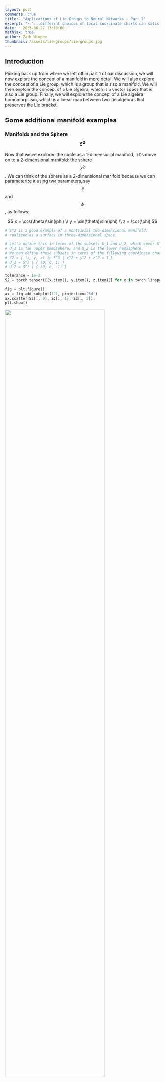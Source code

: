 ```yaml
---
layout: post
comments: true
title:  "Applications of Lie Groups to Neural Networks - Part 2"
excerpt: "> “...different choices of local coordinate charts can satisfy the definition of a manifold. This is a key property of manifolds and is fundamental to their study in differential geometry and related fields."
date:   2023-06-27 13:00:00
mathjax: true
author: Zach Wimpee
thumbnail: /assets/lie-groups/lie-groups.jpg
---
```


## Introduction
Picking back up from where we left off in part 1 of our discussion, we will now explore the concept of a manifold in more detail. We will also explore the concept of a Lie group, which is a group that is also a manifold. We will then explore the concept of a Lie algebra, which is a vector space that is also a Lie group. Finally, we will explore the concept of a Lie algebra homomorphism, which is a linear map between two Lie algebras that preserves the Lie bracket.

## Some additional manifold examples

### Manifolds and the Sphere $$S^{2}$$
Now that we've explored the circle as a 1-dimensional manifold, let's move on to a 2-dimensional manifold: the sphere $$ S^{2} $$. We can think of the sphere as a 2-dimensional manifold because we can parameterize it using two parameters, say $$ \theta $$ and $$ \phi $$, as follows:

$$ 
x = \cos(\theta)\sin(\phi) \\
y = \sin(\theta)\sin(\phi) \\
z = \cos(\phi) 
$$

```python
# S^2 is a good example of a nontrivial two-dimensional manifold,
# realized as a surface in three-dimensional space.

# Let'a define this in terms of the subsets U_1 and U_2, which cover S^2.
# U_1 is the upper hemisphere, and U_2 is the lower hemisphere.
# We can define these subsets in terms of the following coordinate charts:
# S2 = { (x, y, z) in R^3 | x^2 + y^2 + z^2 = 1 }
# U_1 = S^2 \ { (0, 0, 1) }
# U_2 = S^2 \ { (0, 0, -1) }

tolerance = 1e-2
S2 = torch.tensor([[x.item(), y.item(), z.item()] for x in torch.linspace(-1, 1, 50) for y in torch.linspace(-1, 1, 50) for z in torch.linspace(-1, 1, 50) if abs(x**2 + y**2 + z**2 - 1.0) < tolerance ])
```

```python
fig = plt.figure()
ax = fig.add_subplot(111, projection='3d')
ax.scatter(S2[:, 0], S2[:, 1], S2[:, 2]);
plt.show()
```

<div class="imgcap_noborder">
<img src="/assets/s2.png" width="80%">
</div>

```python
# Now we define the coordinate charts for U_1 and U_2.

# U_1 = { (x, y, z) in S^2 | z != 1 }
# U_2 = { (x, y, z) in S^2 | z != -1 }

U1 = torch.tensor([[x.item(), y.item(), z.item()] for x in torch.linspace(-1, 1, 50) for y in torch.linspace(-1, 1, 50) for z in torch.linspace(-1, 1, 50) if abs(x**2 + y**2 + z**2 - 1.0) < tolerance and abs(z - 1.0) > tolerance])
U2 = torch.tensor([[x.item(), y.item(), z.item()] for x in torch.linspace(-1, 1, 50) for y in torch.linspace(-1, 1, 50) for z in torch.linspace(-1, 1, 50) if abs(x**2 + y**2 + z**2 - 1.0) < tolerance and abs(z + 1.0) > tolerance])
```

```python
# We can plot the subsets U_1 and U_2 using the Axes3D class from the mpl_toolkits.mplot3d library.


fig = plt.figure()
ax = fig.add_subplot(111, projection='3d')
ax.scatter(U1[:, 0], U1[:, 1], U1[:, 2]);
plt.show();
```

<div class="imgcap_noborder">
<img src="/assets/s2_u1.png" width="80%">
</div>

```python
fig = plt.figure()
ax = fig.add_subplot(111, projection='3d')
ax.scatter(U2[:, 0], U2[:, 1], U2[:, 2]);
plt.show();
```

<div class="imgcap_noborder">
<img src="/assets/s2_u2.png" width="80%">
</div>

We can visually see that the subsets $$ U_1 $$ and $$ U_2 $$ cover the sphere $$ S^2 $$.

Now let's go a little bit deeper, and explicitly define the coordinate charts for $$ U_1 $$ and $$ U_2 $$, denoted $$ \chi_{\alpha} $$, where $$ \alpha \in \{1, 2\} $$.


The local coordinate maps for the sphere $$S^2$$ can be defined using spherical coordinates. For a point $$p = (x, y, z)$$ on the sphere, we can define the local coordinate maps $$\chi_{\alpha}$$ and $$\chi_{\beta}$$ as follows:

$$
\chi_{\alpha}(p) = (\theta, \phi) = (\arctan(y/x), \arccos(z)) \\ 
\chi_{\beta}(p) = (\theta', \phi') = (\arctan(y/x), \pi - \arccos(z))
$$

where $$\theta, \theta' \in [0, 2\pi]$$ and $$\phi, \phi' \in [0, \pi]$$. The local coordinate maps $$\chi_{\alpha}$$ and $$\chi_{\beta}$$ map points in $$U_{\alpha}$$ and $$U_{\beta}$$ respectively to points in $$V_{\alpha} = [0, 2\pi) \times [0, \pi)$$ and $$V_{\beta} = [0, 2\pi) \times (0, \pi]$$.

We can now check the smoothness of the composite map $$\chi_{\beta} \circ \chi_{\alpha}^{-1}$$ on the overlap $$U_{\alpha} \cap U_{\beta}$$. Since $$\chi_{\alpha}$$ and $$\chi_{\beta}$$ are both smooth functions, their inverse functions $$\chi_{\alpha}^{-1}$$ and $$\chi_{\beta}^{-1}$$ are also smooth. Therefore, the composite map $$\chi_{\beta} \circ \chi_{\alpha}^{-1}$$ is a smooth function.

Finally, we need to check the third condition of the definition of a manifold. For any two distinct points $$x \in U_{\alpha}$$ and $$\tilde{x} \in U_{\beta}$$, we need to find open subsets $$W \subset V_{\alpha}$$ and $$\tilde{W} \subset V_{\beta}$$ such that $$\chi_{\alpha}(x) \in W$$, $$\chi_{\beta}(\tilde{x}) \in \tilde{W}$$, and $$\chi_{\alpha}^{-1}(W) \cap \chi_{\beta}^{-1}(\tilde{W}) = \emptyset$$. This condition is satisfied because for any two distinct points on the sphere, we can always find small enough neighborhoods around these points that do not intersect.

Therefore, $$S^2$$ is a 2-dimensional manifold.

In code,

```python
# Define the number of points to generate
num_points = 1000

# Generate random spherical coordinates
theta = 2 * torch.pi * torch.rand(num_points)
phi = torch.acos(2 * torch.rand(num_points) - 1)

# Convert spherical coordinates to Cartesian coordinates
x = torch.sin(phi) * torch.cos(theta)
y = torch.sin(phi) * torch.sin(theta)
z = torch.cos(phi)

# Convert Cartesian coordinates to parameters of the stereographic projection
u = x / (1 - z)
v = y / (1 - z)

# Convert parameters of the stereographic projection to Cartesian coordinates
denominator = 1 + u**2 + v**2
x_prime = 2 * u / denominator
y_prime = 2 * v / denominator
z_prime = (-1 + u**2 + v**2) / denominator

# Convert Cartesian coordinates to spherical coordinates
theta_prime = torch.atan2(y_prime, x_prime)
phi_prime = torch.acos(z_prime)

# Adjust the range of theta_prime to [0, 2*pi]
theta_prime = (theta_prime + 2 * torch.pi) % (2 * torch.pi)

# Check that the original and final spherical coordinates are the same
print(torch.allclose(theta, theta_prime, atol=1e-6))
print(torch.allclose(phi, phi_prime, atol=1e-6))
```

```bash
>[Out]: True
>[Out]: True
```

#### Review of the Verification of the Manifold Property of $$S^2$$
In this notebook, we have computationally verified that the 2-dimensional sphere $$S^2$$ is indeed a 2-dimensional manifold. We have done this by demonstrating that two different parameterizations of $$S^2$$ (spherical coordinates and stereographic projection) are equivalent and cover the same set $$S^2$$.

Specifically, we have:

1. Generated random points on $$S^2$$ using spherical coordinates.
2. Transformed these points to the parameters of the stereographic projection.
3. Transformed these parameters back to spherical coordinates.

The fact that the original and final spherical coordinates are the same (to within a specified tolerance) confirms that the two parameterizations are equivalent and cover the same set $$S^2$$.

This result is significant because it demonstrates that different choices of local coordinate charts can satisfy the definition of a manifold. This is a key property of manifolds and is fundamental to their study in differential geometry and related fields.

### Next Steps: Exploring the Torus
Having explored the manifold properties of the sphere $$S^2$$, we will next turn our attention to another important 2-dimensional manifold: the torus. The torus can be thought of as the Cartesian product of the circle $$S^1$$ with itself. In the following sections, we will explore the properties of the torus and demonstrate its manifold structure.

#### The Torus as a 2-Dimensional Manifold
The torus, often visualized as the shape of a doughnut or an inner tube, is another example of a 2-dimensional manifold. It can be thought of as the Cartesian product of the circle $$S^1$$ with itself, denoted as $$S^1 \times S^1$$.

We can parameterize the torus using two angles, $$\theta$$ and $$\phi$$, which correspond to rotations around the two circular directions of the torus. Given a major radius $$R$$ and a minor radius $$r$$, the parameterization in Cartesian coordinates is given by:

$$
\begin{align*}
x &= (R + r\cos\theta)\cos\phi \\
y &= (R + r\cos\theta)\sin\phi \\
z &= r\sin\theta
\end{align*}
$$

where $$\theta, \phi \in [0, 2\pi)$$. This parameterization covers the entire torus except for a single point, which can be covered by a second parameterization.

Let's generate and plot points on the torus using this parameterization:

```python
# Define the major and minor radii
R = 30
r = 13

# Define the number of points to generate
num_points = 100000  # Increase the number of points

# Generate random angles theta and phi
theta = 2 * torch.pi * torch.rand(num_points)
phi = 2 * torch.pi * torch.rand(num_points)

# Calculate the Cartesian coordinates
x = (R + r * torch.cos(theta)) * torch.cos(phi)
y = (R + r * torch.cos(theta)) * torch.sin(phi)
z = r * torch.sin(theta)

# Plot the points on the torus
fig = plt.figure(figsize=(10, 10))  # Increase the size of the figure
ax = fig.add_subplot(111, projection='3d')
ax.scatter(x.numpy(), y.numpy(), z.numpy(), alpha=0.6, edgecolors='w', s=20)
ax.set_box_aspect([1,1,1])  # Make the aspect ratio equal
plt.show()
```

<div class="imgcap_noborder">
<img src="/assets/torus.png">
</div>

## Lie Groups
A Lie group is a group that is also a differentiable manifold, such that the group operations (multiplication and inversion) are smooth. This means that a Lie group is a set that is equipped with a group structure, a manifold structure, and these structures are compatible in the sense that group operations are smooth functions.

Let's break down the definition:

1. **Group Structure:** A group is a set $$G$$ equipped with an operation $$\cdot: G \times G \rightarrow G$$ (often written multiplicatively) and an inversion operation $$^{-1}: G \rightarrow G$$ such that the following axioms are satisfied:

   - **Closure:** For all $$a, b \in G$$, the result of the operation $$a \cdot b$$ is also in $$G$$.
   - **Associativity:** For all $$a, b, c \in G$$, the equation $$(a \cdot b) \cdot c = a \cdot (b \cdot c)$$ holds.
   - **Identity element:** There is an element $$e \in G$$ such that for every element $$a \in G$$, the equations $$e \cdot a = a$$ and $$a \cdot e = a$$ hold.
   - **Inverse element:** For each element $$a \in G$$, there exists an element $$b \in G$$ such that $$a \cdot b = e$$ and $$b \cdot a = e$$.

2. **Manifold Structure:** As we discussed earlier, a manifold is a topological space that locally resembles Euclidean space. In the case of a Lie group, we require the manifold to be differentiable, meaning that we can do calculus on it. 

3. **Compatibility of Structures:** The group operations (multiplication and inversion) are required to be smooth functions when considered as maps between manifolds. More formally, if we denote the multiplication operation by $$\mu: G \times G \rightarrow G$$ (so that $$\mu(g, h) = g \cdot h$$) and the inversion operation by $$i: G \rightarrow G$$ (so that $$i(g) = g^{-1}$$), then $$\mu$$ and $$i$$ are required to be smooth.

An example of a Lie group is the general linear group $$GL(n, \mathbb{R})$$, which consists of all $$n \times n$$ invertible matrices with real entries. The group operation is matrix multiplication, and the manifold structure comes from identifying each matrix with a point in $$\mathbb{R}^{n^2}$$. The group operations are smooth functions, so $$GL(n, \mathbb{R})$$ is a Lie group.

Another example is the circle $$S^1$$ with the operation of complex multiplication. Each point on the circle can be identified with a complex number of absolute value 1, and multiplication of such numbers is a smooth operation.

Let's consider the general linear group $$GL(2, \mathbb{R})$$ for simplicity. This group consists of all $$2 \times 2$$ invertible matrices with real entries. A general element of $$GL(2, \mathbb{R})$$ can be written as:

$$
A = \begin{bmatrix} a & b \\ c & d \end{bmatrix}
$$

where $$a$$, $$b$$, $$c$$, and $$d$$ are real numbers and $$ad - bc \neq 0$$ (the condition for the matrix to be invertible).

The group operation is matrix multiplication, and the inverse of a matrix is given by:

$$
A^{-1} = \frac{1}{ad - bc} \begin{bmatrix} d & -b \\ -c & a \end{bmatrix}
$$

Now, let's consider some subgroups of $$GL(2, \mathbb{R})$$:

1. **Orthogonal Group $$O(2)$$:** This is the group of $$2 \times 2$$ matrices that preserve the Euclidean norm, i.e., $$AA^T = A^TA = I$$. The determinant of such matrices is either 1 or -1. A general element of $$O(2)$$ can be written as:

    $$
    O = \begin{bmatrix} \cos \theta & -\sin \theta \\ \sin \theta & \cos \theta \end{bmatrix} \quad \text{or} \quad \begin{bmatrix} \cos \theta & \sin \theta \\ \sin \theta & -\cos \theta \end{bmatrix}
    $$

    where $$\theta$$ is a real number.

2. **Special Orthogonal Group $$SO(2)$$**: This is the subgroup of $$O(2)$$ consisting of matrices with determinant 1. These are rotations in the plane. A general element of $$SO(2)$$ can be written as:

    $$
    SO = \begin{bmatrix} \cos \theta & -\sin \theta \\ \sin \theta & \cos \theta \end{bmatrix}
    $$

    where $$\theta$$ is a real number.

These subgroups are also Lie groups, as they are groups and differentiable manifolds, and the group operations are smooth. They are also examples of compact Lie groups, as they are closed and bounded subsets of $$\mathbb{R}^{2 \times 2}$$.

### Group Operations

In the case of $$GL(2, \mathbb{R})$$, the group operation is matrix multiplication.

Matrix multiplication is a binary operation that takes a pair of matrices, and produces another matrix. For $$2 \times 2$$ matrices, the multiplication is defined as follows:

If we have two matrices $$A$$ and $$B$$ in $$GL(2, \mathbb{R})$$, where

$$
A = \begin{bmatrix} a & b \\ c & d \end{bmatrix} \quad \text{and} \quad B = \begin{bmatrix} e & f \\ g & h \end{bmatrix}
$$

their product $$AB$$ is given by

$$
AB = \begin{bmatrix} a & b \\ c & d \end{bmatrix} \begin{bmatrix} e & f \\ g & h \end{bmatrix} = \begin{bmatrix} ae + bg & af + bh \\ ce + dg & cf + dh \end{bmatrix}
$$

This operation is associative, meaning that for any three matrices $$A$$, $$B$$, and $$C$$ in $$GL(2, \mathbb{R})$$, we have $$\(AB\)C = A\(BC\)$$.

**Example:**

Let's consider two specific matrices in $$GL(2, \mathbb{R})$$:

$$
A = \begin{bmatrix} 1 & 2 \\ 3 & 4 \end{bmatrix} \quad \text{and} \quad B = \begin{bmatrix} 5 & 6 \\ 7 & 8 \end{bmatrix}
$$

Their product is given by

$$
AB = \begin{bmatrix} 1 & 2 \\ 3 & 4 \end{bmatrix} \begin{bmatrix} 5 & 6 \\ 7 & 8 \end{bmatrix} = \begin{bmatrix} 1*5 + 2*7 & 1*6 + 2*8 \\ 3*5 + 4*7 & 3*6 + 4*8 \end{bmatrix} = \begin{bmatrix} 19 & 22 \\ 43 & 50 \end{bmatrix}
$$

So, the product of $$A$$ and $$B$$ is,
$$
\begin{bmatrix} 19 & 22 \\ 43 & 50 \end{bmatrix}
$$
demonstrating the closure property of the group.


Below, we show that the exponentiated value of simple 2x2 generator matrices is equal to the group of rotation matrices, a simple result with extremely significant implications. 

```python
# Define a function to generate a skew-symmetric matrix
def skew_symmetric(theta):
    return theta * torch.tensor(
        [[0, -1], 
         [1, 0]]
        )

# Define a vector
v = torch.tensor([1.0, 0.0])

# Generate a sequence of skew-symmetric matrices and compute their matrix exponentials
thetas = torch.linspace(0, 0.1, 10)
skew_symmetric_matrices = [skew_symmetric(theta) for theta in thetas]
rotation_matrices = [torch.linalg.matrix_exp(X) for X in skew_symmetric_matrices]

# Apply the rotation matrices to the vector
v_rotated = [R @ v for R in rotation_matrices]

# Plot the original and rotated vectors
plt.figure(figsize=(6,6))
plt.quiver(*v, angles='xy', scale_units='xy', scale=1, color='r')
for v_r in v_rotated:
    plt.quiver(*v_r, angles='xy', scale_units='xy', scale=1, color='b', alpha=0.2)
plt.xlim(-1.5, 1.5)
plt.ylim(-1.5, 1.5)
plt.grid()
plt.show()
```

<div class="imgcap_noborder">
<img src="/assets/rotation.png" width="400">
</div>

In this way, we can see that the symmetry groups of transformations of objects in 2D space can be represented by the group of rotation matrices, which can be generated by 2x2 real matrices.

### Exponentiating a Matrix: Generating a Lie Group

In the previous section, we saw that the group of rotation matrices $$SO(2)$$ can be generated by a set of 2x2 real matrices. In this section, we will see how to generate a Lie group from a set of matrices. The elements of this set are called **generators** of the Lie group, and they themselves (along with the transformations they generate) are called a **Lie algebra** (more specifically, they are said to *satify the Lie algebra*).

Consider the simplest case of a 2x2 generator matrix, also known as a skew-symmetric matrix:

$$
G = \begin{bmatrix} 0 & -\theta \\ \theta & 0 \end{bmatrix}
$$

where $$\theta$$ is a scalar. You can observe that this matrix is skew-symmetric, i.e., $$G^T = -G$$.

Now, let's exponentiate this matrix $$G$$ using the matrix exponential function $$\exp$$. The matrix exponential is a power series defined as:

$$
\exp(G) = I + G + \frac{1}{2!} G^2 + \frac{1}{3!} G^3 + \dots = \sum_{k=0}^{\infty} \frac{1}{k!} G^k
$$

We can compute the first few powers of $$G$$:

$$
G^0 = I, \quad G^1 = G, \quad G^2 = \begin{bmatrix} -\theta^2 & 0 \\ 0 & -\theta^2 \end{bmatrix}, \quad G^3 = -\theta G, \quad G^4 = \theta^2 I, \quad \dots
$$

Now, we plug these matrix powers into the power series and separate the even and odd terms:

$$
\exp(G) = (I + \frac{1}{2!} G^2 + \frac{1}{4!} G^4 + \dots) + (G + \frac{1}{3!} G^3 + \dots) = \begin{bmatrix} \cos(\theta) & -\sin(\theta) \\ \sin(\theta) & \cos(\theta) \end{bmatrix}
$$

As a result, the matrix exponential of the 2x2 skew-symmetric matrix generates the special orthogonal group $$SO(2)$$, which is the group of rotation matrices.

These results have significant implications for understanding how to apply Lie groups and matrix exponential to deep learning models, such as Transformer-based architectures. By leveraging the properties of exponentiated generator matrices and understanding the underlying structure, researchers can design models that are more robust and efficient when handling different types of data. Moreover, the idea of matrix exponentiation facilitates a natural way to interpolate between different network parameters when considering weight sharing, encouraging smooth behavior.

### Lie Algebra

The set of generators of a Lie group is called a **Lie algebra**. The Lie algebra is a vector space, and the generators are its basis vectors. The Lie algebra is closed under the commutator operation, which is defined as:

$$
[A, B] = AB - BA
$$

where $$A$$ and $$B$$ are elements of the Lie algebra. The commutator operation is also known as the **Lie bracket**. The Lie bracket is a bilinear operation, which means that it is linear in both arguments. The Lie bracket is also antisymmetric, which means that $$[A, B] = -[B, A]$$.

The Lie algebra is also closed under the scalar multiplication operation, which is defined as:

$$
\alpha A = A \alpha
$$

where $$\alpha$$ is a scalar and $$A$$ is an element of the Lie algebra.

The Lie algebra is also closed under the Jacobi identity, which is defined as:

$$
[A, [B, C]] + [B, [C, A]] + [C, [A, B]] = 0
$$

where $$A$$, $$B$$, and $$C$$ are elements of the Lie algebra.

The Lie algebra is also closed under the adjoint operation, which is defined as:

$$
\text{ad}(A) B = [A, B]
$$

There are additional properties of the Lie algebra, but these are the most important ones for our purposes of introducing the concepts. But for those curious, I would encourage you to look up Clifford algebras...

=========

## How does this relate to neural networks?

Consider a sequence of input data $$x_1, x_2, \dots, x_n$$. These data points can be visualized in a high-dimensional space. One of the main components of the Transformer architecture is the self-attention mechanism, which computes an attention score for each element within a sequence. The attention mechanism represents relations between elements in the sequence geometrically, using dot products between those elements in the high-dimensional space. 

By applying continuous transformations to this high-dimensional space, one could potentially extract additional information about the structures embedded in the input data. Lie groups play an important role in this regard. A continuous transformation in a high-dimensional space can be represented as an action of a Lie group on the manifold of data points. In practice, elements of a Lie group are given by the exponentiation of Lie algebra elements, which are closely related to matrix exponentials.

Suppose we have a Lie group in the form of a matrix exponential, as shown before:

$$
\exp(G) = \begin{bmatrix} \cos(\theta) & -\sin(\theta) \\ \sin(\theta) & \cos(\theta) \end{bmatrix}
$$

Applying this transformation to the input data in the high-dimensional space would result in a new representation of the data points. The transformed data points can be further used as input to a Transformer layer. This transformed representation might allow the attention mechanism to focus on different aspects of the input data and can potentially capture more complex relational structures present.

However, this approach has not yet been fully explored in the Transformer architectures, and most research has focused on finding more efficient ways to apply the attention mechanism, rather than incorporating geometric transformations explicitly. One potential direction for future research could be to consider the effect of applying transformations from special types of Lie groups on attention scores and relevance of input data points, and observe the impact this might have on model performance.

That being said, directly applying Lie group transformations as shown might not be the most natural or efficient way to incorporate the power of Lie groups and their symmetries into Transformer-based architectures. A more elegant approach would be to explore how Lie groups could be integrated into the design of Transformer networks inherently.

One possibility is to incorporate equivariance to Lie group actions into the self-attention mechanism. The principle of equivariance implies that the output of a function should transform in the same way as the input under a given transformation. In this context, it means that the attention mechanism should be designed such that it remains unchanged under the action of a Lie group transformation applied to input data.

To incorporate this idea into the self-attention mechanism, we need to rethink the computation of attention scores. Currently, attention scores are computed using a dot product between the query, key, and value vectors. Instead, we could design an attention mechanism that computes the scores after some consideration of the Lie group transformations.

For example, considering a Lie group of rotations, the design could compute attention scores in a rotation-invariant manner. This would involve redefining the computation of attention scores as the similarity between input element embeddings up to rotations (Lie group actions), rather than solely relying on dot products, which are not rotation-invariant
